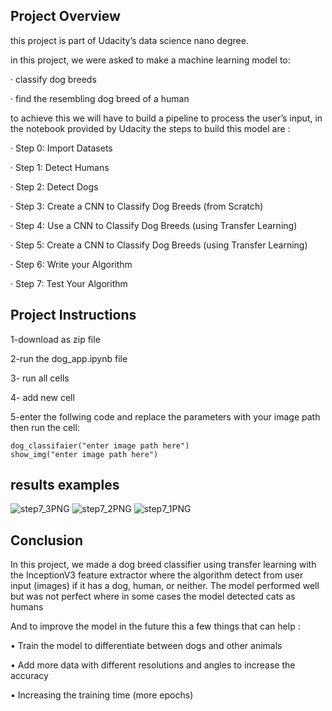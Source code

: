 
## Project Overview

this project is part of Udacity’s data science nano degree.

in this project, we were asked to make a machine learning model to:

· classify dog breeds

· find the resembling dog breed of a human

to achieve this we will have to build a pipeline to process the user’s input, in the notebook provided by Udacity the steps to build this model are :

· Step 0: Import Datasets

· Step 1: Detect Humans

· Step 2: Detect Dogs

· Step 3: Create a CNN to Classify Dog Breeds (from Scratch)

· Step 4: Use a CNN to Classify Dog Breeds (using Transfer Learning)

· Step 5: Create a CNN to Classify Dog Breeds (using Transfer Learning)

· Step 6: Write your Algorithm

· Step 7: Test Your Algorithm




## Project Instructions
1-download as zip file 

2-run the dog_app.ipynb file

3- run all cells 

4- add new cell 

5-enter the follwing code and replace the parameters with your image path then run the cell: 
```
dog_classifaier("enter image path here")
show_img("enter image path here")
```

## results examples


![step7_3PNG](https://user-images.githubusercontent.com/93598105/151147872-9b0cec4a-1a94-4926-98e7-5ed3f848c4f3.PNG)
![step7_2PNG](https://user-images.githubusercontent.com/93598105/151147902-251bd37f-f763-4398-9e2d-042c5fe94c9d.PNG)
![step7_1PNG](https://user-images.githubusercontent.com/93598105/151147927-761135cd-ce6a-42f0-804c-451337bcf6a7.PNG)

## Conclusion
In this project, we made a dog breed classifier using transfer learning with the InceptionV3 feature extractor where the algorithm detect from user input (images) if it has a dog, human, or neither.
The model performed well but was not perfect where in some cases the model detected cats as humans

And to improve the model in the future this a few things that can help :

• Train the model to differentiate between dogs and other animals

• Add more data with different resolutions and angles to increase the accuracy

• Increasing the training time (more epochs)
